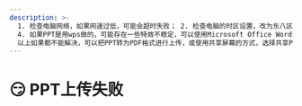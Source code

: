 ```yaml
---
description: >-
  1. 检查电脑网络，如果网速过低，可能会超时失败； 2. 检查电脑的时区设置，改为东八区标准时间； 3. 检查PPT大小，开映不支持超过500M的PPT；
  4. 如果PPT是用wps做的，可能存在一些特效不稳定，可以使用Microsoft Office Word打开，另存一份再次上传尝试。 
  以上如果都不能解决，可以把PPT转为PDF格式进行上传，或使用共享屏幕的方式，选择共享PPT进行录制。
---
```


# 😏 PPT上传失败

